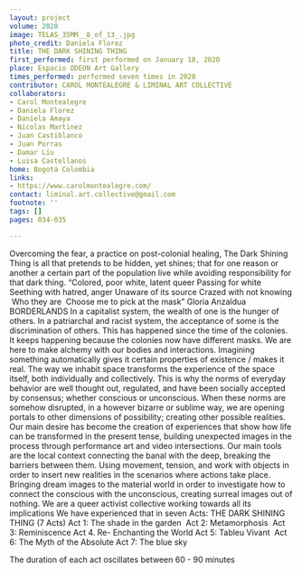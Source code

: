```yaml
---
layout: project
volume: 2020
image: TELAS_35MM__8_of_13_.jpg
photo_credit: Daniela Florez
title: THE DARK SHINING THING
first_performed: first performed on January 18, 2020
place: Espacio ODEON Art Gallery
times_performed: performed seven times in 2020
contributor: CAROL MONTEALEGRE & LIMINAL ART COLLECTIVE
collaborators:
- Carol Montealegre
- Daniela Florez
- Daniela Amaya
- Nicolas Martinez
- Juan Castiblanco
- Juan Porras
- Damar Liu
- Luisa Castellanos
home: Bogotá Colombia
links:
- https://www.carolmontealegre.com/
contact: liminal.art.collective@gmail.com
footnote: ''
tags: []
pages: 034-035

---
```


Overcoming the fear, a practice on post-colonial healing, The Dark Shining Thing is all that pretends to be hidden, yet shines; that for one reason or another a certain part of the population live while avoiding responsibility for that dark thing. 
“Colored, poor white, latent queer Passing for white  Seething with hatred, anger Unaware of its source 
Crazed with not knowing  Who they are  Choose me to pick at the mask” 
Gloria Anzaldua BORDERLANDS
In a capitalist system, the wealth of one is the hunger of others. In a patriarchal and racist system, the acceptance of some is the discrimination of others. This has happened since the time of the colonies. It keeps happening because the colonies now have different masks. We are here to make alchemy with our bodies and interactions.
Imagining something automatically gives it certain properties of existence / makes it real. The way we inhabit space transforms the experience of the space itself, both individually and collectively. This is why the norms of everyday behavior are well thought out, regulated, and have been socially accepted by consensus; whether conscious or unconscious. When these norms are somehow disrupted, in a however bizarre or sublime way, we are opening portals to other dimensions of possibility; creating other possible realities. 
Our main desire has become the creation of experiences that show how life can be transformed in the present tense, building unexpected images in the process through performance art and video intersections.
 Our main tools are the local context connecting the banal with the deep, breaking the barriers between them. Using movement, tension, and work with objects in order to insert new realities in the scenarios where actions take place. Bringing dream images to the material world in order to investigate how to connect the conscious with the unconscious, creating surreal images out of nothing. 
We are a queer activist collective working towards all its implications
 We have experienced that in seven Acts: 
THE DARK SHINING THING (7 Acts) 
Act 1: The shade in the garden
 Act 2: Metamorphosis
 Act 3: Reminiscence 
Act 4. Re- Enchanting the World 
Act 5: Tableu Vivant 
Act 6: The Myth of the Absolute 
Act 7: The blue sky 

The duration of each act oscillates between 60 - 90 minutes
